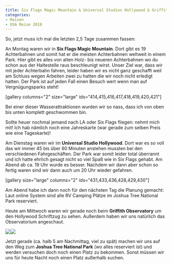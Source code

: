 ```yaml
---
title: Six Flags Magic Mountain & Universal Studios Hollywood & Griffith Observatory
categories:
- Reisen
- USA Reise 2018
---
```


So, jetzt muss ich mal die letzten 2,5 Tage zusammen fassen:

An Montag waren wir in **Six Flags Magic Mountain**. Dort gibt es 19 Achterbahnen und somit hat er die meisten Achterbahnen weltweit in einem Park. Hier gibt es alles von alten Holz- bis neueren Achterbahnen wo du schon aus der Haltestelle raus beschleunigt wirst.
Unser Ziel war, dass wir mit jeder Achterbahn fahren, leider haben wir es nicht ganz geschafft weil am Schluss wegen Arbeiten zwei zu hatten die wir noch nicht erledigt hatten.
Der Park ist auf jeden Fall einen Besuch wert wenn man auf Vergnügungsparks steht!

[gallery columns="2" size="large" ids="414,415,416,417,418,419,420,421"]

Bei einer dieser Wasserattraktionen wurden wir so nass, dass ich von oben bis unten komplett geschwommen bin.

Sollte heuer nochmal jemand nach LA oder Six Flags fliegen: nehmt mich mit! Ich hab nämlich noch eine Jahreskarte (war gerade zum selben Preis wie eine Tageskarte)!

Am Dienstag waren wir im **Universal Studio Hollywood**.
Dort war es so voll das wir immer 45 bis über 60 Minuten anstehen mussten bei den verschiedenen Fahrgeschäften. Der Park war somit leider total überrannt und ich hatte ehrlich gesagt nicht so viel Spaß wie in Six Flags gehabt. Am Abend ab ca. 19 Uhr wurde es besser. Nachdem wir dann aber schon so fertig waren sind wir dann auch um 20 Uhr wieder gefahren.

[gallery size="large" columns="2" ids="431,433,436,428,429,430"]

Am Abend habe ich dann noch für den nächsten Tag die Planung gemacht: Laut online System sind alle RV Camping Plätze im Joshua Tree National Park reserviert.

Heute am Mittwoch waren wir gerade noch beim **Griffith Observatory** um den Hollywood Schriftzug zu sehen. Außerdem haben wir uns natürlich das Observatorium angeschaut.

[![](http://www.pbuchegger.at/wp-content/uploads/2018/04/20180404_144848-1024x512.jpg)](http://www.pbuchegger.at/wp-content/uploads/2018/04/20180404_144848.jpg)[![](http://www.pbuchegger.at/wp-content/uploads/2018/04/20180404_144729_HDR-1024x512.jpg)](http://www.pbuchegger.at/wp-content/uploads/2018/04/20180404_144729_HDR.jpg)

Jetzt gerade (ca. halb 5 am Nachmittag, viel zu spät) machen wir uns auf den Weg zum **Joshua Tree National Park** (wo alles reserviert ist) und werden versuchen doch noch einen Platz zu bekommen. Sonst müssen wir uns für heute Nacht noch einen Platz außerhalb suchen.
